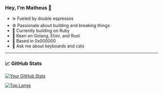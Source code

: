### Hey, I'm Matheus 👋

- ☕ Fueled by double espressos
- ⚙️ Passionate about building and breaking things
- 🔨 Currently building on Ruby
- 🧪 Keen on Golang, Elixir, and Rust
- 🧠 Based in 0x000000
- 💬 Ask me about keyboards and cats

---

### 📈 GitHub Stats

[![Your GitHub Stats](https://github-readme-stats.vercel.app/api?username=the-harry&show_icons=true&count_private=true&theme=tokyonight)](https://github.com/the-harry)

[![Top Langs](https://github-readme-stats.vercel.app/api/top-langs/?username=the-harry&layout=compact&theme=tokyonight)](https://github.com/anuraghazra/github-readme-stats)
